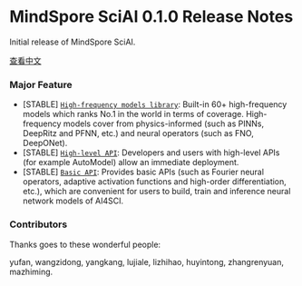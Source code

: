 ﻿# MindSpore SciAI 0.1.0 Release Notes

Initial release of MindSpore SciAI.

[查看中文](./RELEASE_CN.md)

### Major Feature

- [STABLE] [`High-frequency models library`](./sciai/model): Built-in 60+ high-frequency models which ranks No.1 in the world in terms of coverage. High-frequency models cover from physics-informed (such as PINNs, DeepRitz and PFNN, etc.) and neural operators (such as FNO, DeepONet).
- [STABLE] [`High-level API`](./README.md#Quick-Start): Developers and users with high-level APIs (for example AutoModel) allow an immediate deployment.
- [STABLE] [`Basic API`](./sciai): Provides basic APIs (such as Fourier neural operators, adaptive activation functions and high-order differentiation, etc.), which are convenient for users to build, train and inference neural network models of AI4SCI.

### Contributors

Thanks goes to these wonderful people:

yufan, wangzidong, yangkang, lujiale, lizhihao, huyintong, zhangrenyuan, mazhiming.